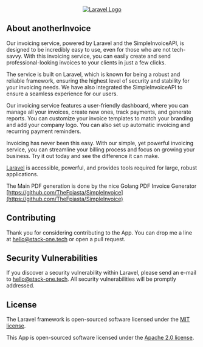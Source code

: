 <p align="center"><a href="https://laravel.com" target="_blank"><img src="https://cdn.pictro.de/logosIcons/stack-one_logo_vector_white_small.png" alt="Laravel Logo"></a></p>

## About anotherInvoice

Our invoicing service, powered by Laravel and the SimpleInvoiceAPI, is designed to be incredibly easy to use, even for those who are not tech-savvy. With this invoicing service, you can easily create and send professional-looking invoices to your clients in just a few clicks.

The service is built on Laravel, which is known for being a robust and reliable framework, ensuring the highest level of security and stability for your invoicing needs. We have also integrated the SimpleInvoiceAPI to ensure a seamless experience for our users.

Our invoicing service features a user-friendly dashboard, where you can manage all your invoices, create new ones, track payments, and generate reports. You can customize your invoice templates to match your branding and add your company logo. You can also set up automatic invoicing and recurring payment reminders.

Invoicing has never been this easy. With our simple, yet powerful invoicing service, you can streamline your billing process and focus on growing your business. Try it out today and see the difference it can make.

[Laravel](https://laravel.com) is accessible, powerful, and provides tools required for large, robust applications.

The Main PDF generation is done by the nice Golang PDF Invoice Generator [https://github.com/TheFpiasta/SimpleInvoice](https://github.com/TheFpiasta/SimpleInvoice)

## Contributing

Thank you for considering contributing to the App. You can drop me a line at [hello@stack-one.tech](mailto:hello@stack-one.tech) or open a pull request.

## Security Vulnerabilities

If you discover a security vulnerability within Laravel, please send an e-mail to [hello@stack-one.tech](mailto:hello@stack-one.tech). All 
security vulnerabilities will be promptly addressed.

## License

The Laravel framework is open-sourced software licensed under the [MIT license](https://opensource.org/licenses/MIT).

This App is open-sourced software licensed under the [Apache 2.0 license](https://opensource.org/licenses/Apache-2.0).

